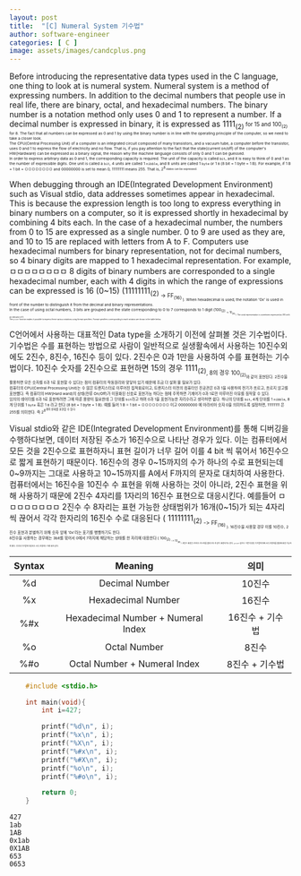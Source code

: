 ```yaml
---
layout: post
title:  "[C] Numeral System 기수법"
author: software-engineer
categories: [ C ]
image: assets/images/candcplus.png
---
```



Before introducing the representative data types used in the C language, one thing to look at is numeral system. Numeral system is a method of expressing numbers. In addition to the decimal numbers that people use in real life, there are binary, octal, and hexadecimal numbers. The binary number is a notation method only uses 0 and 1 to represent a number. If a decimal number is expressed in binary, it is expressed as 1111<sub>(2)<sup> for 15 and 100<sub>(2)<sup> for 8. The fact that all numbers can be expressed as 0 and 1 by using the binary number is in line with the operating principle of the computer, so we need to take a closer look.  
The CPU(Central Processing Unit) of a computer is an integrated circuit composed of many transistors, and a vacuum tube, a computer before the transistor, uses 0 and 1 to express the flow of electricity and no flow. That is, if you pay attention to the fact that the state(current on/off) of the computer's HW(Hardware) can be expressed as a binary signal, the reason why the machine language consists of only 0 and 1 can be guessed.  
In order to express arbitrary data as 0 and 1, the corresponding capacity is required. The unit of the capacity is called `bit`, and it is easy to think of 0 and 1 as the number of expressible digits. One unit is called a `bit`, 4 units are called 1 `nibble`, and 8 units are called 1 `byte` or 1 `B` (8 bit = 1 byte = 1 B). For example, if 1 B = 1 bit = ㅁㅁㅁㅁㅁㅁㅁㅁ and 00000000 is set to mean 0, 11111111 means 255. That is, 2<sup>8<sub> states can be expressed.


When debugging through an IDE(Integrated Development Environment) such as Visual stdio, data addresses sometimes appear in hexadecimal. This is because the expression length is too long to express everything in binary numbers on a computer, so it is expressed shortly in hexadecimal by combining 4 bits each. In the case of a hexadecimal number, the numbers from 0 to 15 are expressed as a single number. 0 to 9 are used as they are, and 10 to 15 are replaced with letters from A to F. Computers use hexadecimal numbers for binary representation, not for decimal numbers, so 4 binary digits are mapped to 1 hexadecimal representation. For example, ㅁㅁㅁㅁㅁㅁㅁㅁ 8 digits of binary numbers are corresponded to a single hexadecimal number, each with 4 digits in which the range of expressions can be expressed is 16 (0~15) (11111111<sub>(2)<sub> -> FF<sub>(16)<sub> ). When hexadecimal is used, the notation '0x' is used in front of the number to distinguish it from the decimal and binary representations.  
In the case of using octal numbers, 3 bits are grouped and the state corresponding to 0 to 7 corresponds to 1 digit (100<sub>(2)<sub> -> 10<sub>(8)<sub> ). The octal representation is sometimes expressed as 010 with an indicator of 0.  
The `printf` function makes it possible to express these various notations using format specifiers. Format specifiers corresponding to each notation are shown in the table below.  


C언어에서 사용하는 대표적인 Data type을 소개하기 이전에 살펴볼 것은 기수법이다. 기수법은 수를 표현하는 방법으로 사람이 일반적으로 실생활속에서 사용하는 10진수외에도 2진수, 8진수, 16진수 등이 있다. 2진수은 0과 1만을 사용하여 수를 표현하는 기수법이다. 10진수 숫자를 2진수으로 표현하면 15의 경우 1111<sub>(2)<sub>, 8의 경우 100<sub>(2)<sub>와 같이 표현된다. 2진수을 활용하면 모든 숫자를 0과 1로 표현할 수 있다는 점이 컴퓨터의 작동원리와 맞닿아 있기 때문에 조금 더 살펴 볼 필요가 있다.  
컴퓨터의 CPU(Central Processing Unit)는 수 많은 트랜지스터로 이루어진 집적회로이고, 트랜지스터 이전의 컴퓨터인 진공관은 0과 1을 사용하여 전기가 흐르고, 흐르지 않고를 표현했다. 즉 컴퓨터의 HW(Hard ward)의 상태(전류 On/Off)가 이원화된 신호로 표현가능 하다는 점에 주목하면 기계어가 0과 1로만 이루어진 이유를 짐작할 수 있다.   
임의의 데이터를 0과 1로 표현하려면 그에 따른 용량이 필요한데 그 단위를 `bit`라고 하며 0과 1을 표현가능한 자리수라고 생각하면 쉽다. 하나의 단위를 `bit`, 4개 단위를 1 `nibble`, 8개 단위를 1 `byte` 혹은 1 `B` 라고 한다 (8 bit = 1 byte = 1 B). 예를 들어 1 B = 1 bit = ㅁㅁㅁㅁㅁㅁㅁㅁ 이고 00000000 에 아라비아 숫자 0을 의미하도록 설정하면, 11111111 은 255를 의미한다. 즉 2<sup>8<sup>개의 상태를 표현할 수 있다. 


Visual stdio와 같은 IDE(Integrated Development Environment)를 통해 디버깅을 수행하다보면, 데이터 저장된 주소가 16진수으로 나타난 경우가 있다. 이는 컴퓨터에서 모든 것을 2진수으로 표현하자니 표현 길이가 너무 길어 이를 4 bit 씩 묶어서 16진수으로 짧게 표현하기 때문이다. 16진수의 경우 0~15까지의 수가 하나의 수로 표현되는데 0~9까지는 그대로 사용하고 10~15까지를 A에서 F까지의 문자로 대치하여 사용한다. 컴퓨터에서는 16진수을 10진수 수 표현을 위해 사용하는 것이 아니라, 2진수 표현을 위해 사용하기 때문에 2진수 4자리를 1자리의 16진수 표현으로 대응시킨다. 예를들어 ㅁㅁㅁㅁㅁㅁㅁㅁ 2진수 수 8자리는 표현 가능한 상태범위가 16개(0~15)가 되는 4자리씩 끊어서 각각 한자리의 16진수 수로 대응된다 ( 11111111<sub>(2)<sub> -> FF<sub>(16)<sub> ). 16진수을 사용할 경우 이를 10진수, 2진수 표현과 분별하기 위해 숫자 앞에 '0x'라는 표기를 병행하기도 한다.  
8진수을 사용하는 경우에는 3bit를 묶어서 0에서 7까지에 해당하는 상태를 한 자리에 대응한다 ( 100<sub>(2)<sub> -> 10<sub>(8)<sub> ). 8진수 표현은 0이라는 지시자를 붙여 010 과 같이 표현하기도 한다.
`printf` 함수는 이런 다양한 기수법에 대해 서식 지정자를 활용해 표현 가능하게 했다. 각각의 기수법에 대응되는 서식 지정자는 아래 표와 같다. 


| Syntax |  Meaning   | 의미|
|:---:   |:---:   | :---:   |
| %d    |	Decimal Number | 10진수|
| %x	|   Hexadecimal Number| 16진수 | 
| %#x   |	Hexadecimal Number + Numeral Index | 16진수 + 기수법 |
| %o	|   Octal Number | 8진수 | 
| %#o	|   Octal Number + Numeral Index | 8진수 + 기수법|  



```c
    #include <stdio.h>

    int main(void){
        int i=427;

        printf("%d\n", i);
        printf("%x\n", i);
        printf("%X\n", i);
        printf("%#x\n", i);
        printf("%#X\n", i);
        printf("%o\n", i); 
        printf("%#o\n", i);

        return 0;
    }   
```


```
427
1ab
1AB
0x1ab
0X1AB
653
0653

```


